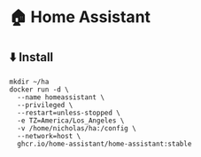 # :house: Home Assistant

## :arrow_down: Install

``` shell
mkdir ~/ha
docker run -d \
  --name homeassistant \
  --privileged \
  --restart=unless-stopped \
  -e TZ=America/Los_Angeles \
  -v /home/nicholas/ha:/config \
  --network=host \
  ghcr.io/home-assistant/home-assistant:stable
```
